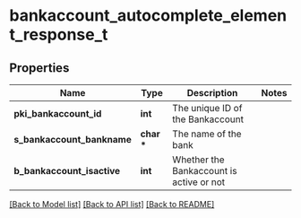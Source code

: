 # bankaccount_autocomplete_element_response_t

## Properties
Name | Type | Description | Notes
------------ | ------------- | ------------- | -------------
**pki_bankaccount_id** | **int** | The unique ID of the Bankaccount | 
**s_bankaccount_bankname** | **char \*** | The name of the bank | 
**b_bankaccount_isactive** | **int** | Whether the Bankaccount is active or not | 

[[Back to Model list]](../README.md#documentation-for-models) [[Back to API list]](../README.md#documentation-for-api-endpoints) [[Back to README]](../README.md)


